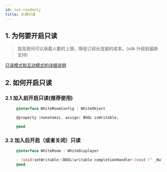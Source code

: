```yaml
---
id: ios-readonly
title: 大课只读
---
```

## 1. 为何要开启只读

> 提高房间可以承载人数的上限，降低订阅长连接的成本。(sdk 升级到最新支持)

[只读模式和互动模式的详细说明](/docs/blog/large-class/)

## 2. 如何开启只读

### 2.1 加入前开启只读(推荐使用)

``` Objective-C
     @interface WhiteRoomConfig : WhiteObject

     @property (nonatomic, assign) BOOL isWritable;

     @end

```

### 2.2 加入后开启（或者关闭）只读

``` Objective-C
     @interface WhiteRoom : WhiteDisplayer

     - (void)setWritable:(BOOL)writable completionHandler:(void (^ _Nullable)(BOOL isWritable, NSError * _Nullable error))completionHandler;
     @end
```
